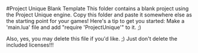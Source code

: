 #Project Unique Blank Template
This folder contains a blank project using the Project Unique engine. Copy this folder and paste it somewhere else as the starting point for your games!
Here's a tip to get you started: Make a 'main.lua' file and add "require 'ProjectUnique'" to it. ;)

Also, yes, you may delete this file if you'd like. ;) Just don't delete the included licenses!!!
